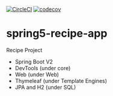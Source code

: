 [![CircleCI](https://circleci.com/gh/konstantinrov/spring5-recipe-app.svg?style=svg)](https://circleci.com/gh/konstantinrov/spring5-recipe-app)
[![codecov](https://codecov.io/gh/konstantinrov/spring5-recipe-app/branch/master/graph/badge.svg)](https://codecov.io/gh/konstantinrov/spring5-recipe-app)

# spring5-recipe-app
Recipe Project

- Spring Boot V2
- DevTools (under core)
- Web (under Web)
- Thymeleaf (under Template Engines)
- JPA and H2 (under SQL)
